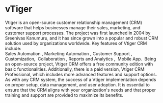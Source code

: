 # vTiger
Vtiger is an open-source customer relationship management (CRM) software that helps businesses manage their sales, marketing, and customer support processes. The project was first launched in 2004 by Sreenivas Kanumuru, and it has since grown into a popular and robust CRM solution used by organizations worldwide. 
Key features of Vtiger CRM include:  
Sales Automation , Marketing Automation , Customer Support , Customization,  Collaboration , Reports and Analytics ,  Mobile App. 
Being an open-source project, Vtiger CRM offers a free community edition with basic functionalities. Additionally, there is a paid version, Vtiger CRM Professional, which includes more advanced features and support options. 
As with any CRM system, the success of a Vtiger implementation depends on proper setup, data management, and user adoption. It is essential to ensure that the CRM aligns with your organization's needs and that proper training and support are provided to maximize its benefits.
